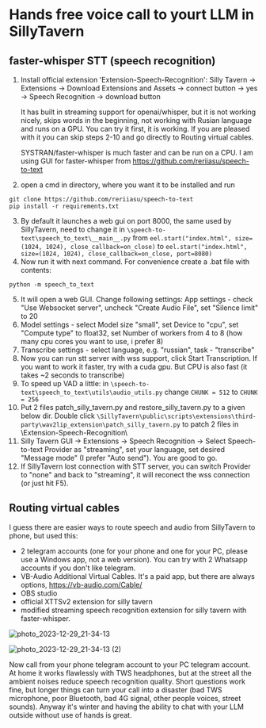 # Hands free voice call to yourt LLM in SillyTavern

## faster-whisper STT (speech recognition)

1. Install official extension 'Extension-Speech-Recognition': Silly Tavern -> Extensions -> Download Extensions and Assets -> connect button -> yes -> Speech Recognition -> download button
	
	It has built in streaming support for openai/whisper, but it is not working nicely, skips words in the beginning, not working with Rusian language and runs on a GPU. You can try it first, it is working. If you are pleased with it you can skip steps 2-10 and go directly to Routing virtual cables. 

	SYSTRAN/faster-whisper is much faster and can be run on a CPU. I am using GUI for faster-whisper from https://github.com/reriiasu/speech-to-text
2. open a cmd in directory, where you want it to be installed and run
```
git clone https://github.com/reriiasu/speech-to-text
pip install -r requirements.txt
```
3. By default it launches a web gui on port 8000, the same used by SillyTavern, need to change it in `\speech-to-text\speech_to_text\__main__.py` from `eel.start("index.html", size=(1024, 1024), close_callback=on_close)` to `eel.start("index.html", size=(1024, 1024), close_callback=on_close, port=8080)`
4. Now run it with next command. For convenience create a .bat file with contents:
```
python -m speech_to_text
```
5. It will open a web GUI. Change following settings: App settings - check "Use Websocket server", uncheck "Create Audio File", set "Silence limit" to 20
6. Model settings - select Model size "small", set Device to "cpu", set "Compute type" to float32, set Number of workers from 4 to 8 (how many cpu cores you want to use, i prefer 8)
7. Transcribe settings - select language, e.g. "russian", task - "transcribe"
8. Now you can run stt server with wss support, click Start Transcription. If you want to work it faster, try with a cuda gpu. But CPU is also fast (it takes ~2 seconds to transcribe)
9. To speed up VAD a little: in `\speech-to-text\speech_to_text\utils\audio_utils.py` change `CHUNK = 512` to `CHUNK = 256`
10. Put 2 files patch_silly_tavern.py and restore_silly_tavern.py to a given below dir. Double click `\SillyTavern\public\scripts\extensions\third-party\wav2lip_extension\patch_silly_tavern.py` to patch 2 files in \Extension-Speech-Recognition\
11. Silly Tavern GUI ->  Extensions -> Speech Recognition -> Select Speech-to-text Provider as "streaming", set your language, set desired "Message mode" (I prefer "Auto send"). You are good to go.
12. If SillyTavern lost connection with STT server, you can switch Provider to "none" and back to "streaming", it will reconect the wss connection (or just hit F5).

## Routing virtual cables
I guess there are easier ways to route speech and audio from SillyTavern to phone, but used this: 

- 2 telegram accounts (one for your phone and one for your PC, please use a Windows app, not a web version). You can try with 2 Whatsapp accounts if you don't like telegram.
- VB-Audio Additional Virtual Cables. It's a paid app, but there are always options, https://vb-audio.com/Cable/
- OBS studio
- official XTTSv2 extension for silly tavern
- modified streaming speech recognition extension for silly tavern with faster-whisper.

![photo_2023-12-29_21-34-13](https://github.com/Mozer/wav2lip_extension/assets/1599013/d925f1d2-817a-4c0d-a669-8efe23271f69)

![photo_2023-12-29_21-34-13 (2)](https://github.com/Mozer/wav2lip_extension/assets/1599013/67f27ab7-aca5-4adb-a9a0-1bdb1abc32d9)

Now call from your phone telegram account to your PC telegram account. At home it works flawlessly with TWS headphones, but at the street all the ambient noises reduce speech recognition quality. Short questions work fine, but longer things can turn your call into a disaster (bad TWS microphone, poor Bluetooth, bad 4G signal, other people voices, street sounds). Anyway it's winter and having the ability to chat with your LLM outside without use of hands is great.
